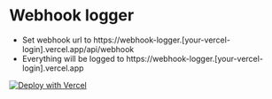 # Webhook logger
- Set webhook url to https://webhook-logger.[your-vercel-login].vercel.app/api/webhook
- Everything will be logged to https://webhook-logger.[your-vercel-login].vercel.app

[![Deploy with Vercel](https://vercel.com/button)](https://vercel.com/new/git/external?repository-url=https%3A%2F%2Fgithub.com%2Fw01fgang%2Fwebhook-logger)
